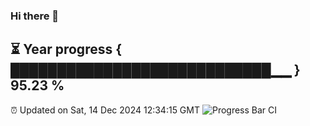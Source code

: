 ### Hi there 👋
⏳ Year progress { ████████████████████████████▁▁ } 95.23 %
---
⏰ Updated on Sat, 14 Dec 2024 12:34:15 GMT
![Progress Bar CI](https://github.com/liununu/liununu/workflows/Progress%20Bar%20CI/badge.svg)
